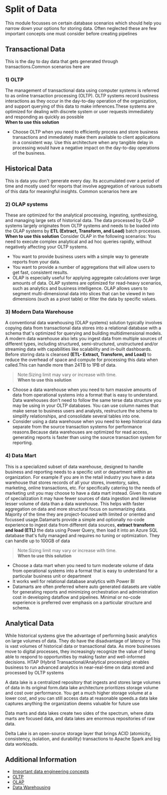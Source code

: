 # Split of Data

This module focusses on certain database scenarios which should help you narrow down your options for storing data. Often neglected these are few important concepts one must consider before creating pipelines

## Transactional Data

This is the day to day data that gets generated through transactions.Common scenarios here are

### 1) OLTP

The management of transactional data using computer systems is referred to as online transaction processing (OLTP). OLTP systems record business interactions as they occur in the day-to-day operation of the organization, and support querying of this data to make inferences.These systems are optimized for dealing with discrete system or user requests immediately and responding as quickly as possible </br>
**When to use this solution**

* Choose OLTP when you need to efficiently process and store business transactions and immediately make them available to client applications in a consistent way. Use this architecture when any tangible delay in processing would have a negative impact on the day-to-day operations of the business.

## Historical Data

This is data you don't generate every day. Its accumulated over a period of time and mostly used for reports that involve aggregation of various subsets of this data for meaningful insights. Common scenarios here are

### 2) OLAP systems

These are optimized for the analytical processing, ingesting, synthesizing, and managing large sets of historical data. The data processed by OLAP systems largely originates from OLTP systems and needs to be loaded into the OLAP systems by **ETL (Extract, Transform, and Load)** batch processes.</br>
**When to use this solution**
Consider OLAP in the following scenarios:
You need to execute complex analytical and ad hoc queries rapidly, without negatively affecting your OLTP systems.

* You want to provide business users with a simple way to generate reports from your data.
* You want to provide a number of aggregations that will allow users to get fast, consistent results.
* OLAP is especially useful for applying aggregate calculations over large amounts of data. OLAP systems are optimized for read-heavy scenarios, such as analytics and business intelligence. OLAP allows users to segment multi-dimensional data into slices that can be viewed in two dimensions (such as a pivot table) or filter the data by specific values.

### 3) Modern Data Warehouse

A conventional data warehousing (OLAP systems) solution typically involves copying data from transactional data stores into a relational database with a schema that's optimized for querying and building multidimensional models. A modern data warehouse also lets you ingest data from multiple sources of different types, including structured, semi-structured, unstructured and/or streaming data with capabilities like scalability and in-built dashboards. Before storing data is cleansed **(ETL- Extract, Transform, and Load)** to reduce the overhead of space and compute for processing this data when called.This can handle more than 24TB to 1PB of data.
> Note:Sizing limit may vary or increase with time. </br>
**When to use this solution**

* Choose a data warehouse when you need to turn massive amounts of data from operational systems into a format that is easy to understand. Data warehouses don't need to follow the same terse data structure you may be using in your OLTP databases. You can use column names that make sense to business users and analysts, restructure the schema to simplify relationships, and consolidate several tables into one.
* Consider using a data warehouse when you need to keep historical data separate from the source transaction systems for performance reasons.Because data warehouses are optimized for read access, generating reports is faster than using the source transaction system for reporting.

### 4) Data Mart

This is a specialized subset of data warehouse, designed to handle business and reporting needs to a specific unit or department within an organization. For example if you are in the retail industry you have a data warehouse that stores records of all your stores, inventory, sales, marketing, online transactions, etc. For specifically catering to the needs of marketing unit you may choose to have a data mart instead. Given its nature of specialization it may have fewer sources of data ingestion and likewise lesser volume of data than a data warehouse. This helps with faster aggregation on data and more structural focus on summarizing data. Majority of the time they are project-focused with limited or oriented and focussed usage.Datamarts provide a simple and optionally no-code experience to ingest data from different data sources, **extract transform and load (ETL)** the data using Power Query, then load it into an Azure SQL database that's fully managed and requires no tuning or optimization. They can handle up to 100GB of data
> Note:Sizing limit may vary or increase with time.</br>
**When to use this solution**

* Choose a data mart when you need to turn moderate volume of data from operational systems into a format that is easy to understand for a particular business unit or department 
* It works well for relational database analytics with Power BI
* Datamarts are often preferred where auto generated datasets are viable for generating reports and minimizing orchestration and administration cost in developing dataflow and pipelines. Minimal or no-code experience is preferred over emphasis on a particular structure and schema.

## Analytical Data

While historical systems give the advantage of performing basic analytics on large volumes of data. They do have the disadvantage of latency or
This is vast volumes of historical data or transactional data. As more businesses move to digital processes, they increasingly recognize the value of being able to respond to opportunities by making faster and well-informed decisions. HTAP (Hybrid Transactional/Analytical processing) enables business to run advanced analytics in near-real-time on data stored and processed by OLTP systems

A data lake is a centralized repository that ingests and stores large volumes of data in its original form.data lake architecture prioritizes storage volume and cost over performance. You get a much higher storage volume at a lower cost, and you can still access data at reasonable speeds.a data lake captures anything the organization deems valuable for future use

Data marts and data lakes create two sides of the spectrum, where data marts are focused data, and data lakes are enormous repositories of raw data.

Delta Lake is an open-source storage layer that brings ACID (atomicity, consistency, isolation, and durability) transactions to Apache Spark and big data workloads.

## Additional Information

* [Important data engineering concepts](https://learn.microsoft.com/training/modules/introduction-to-data-engineering-azure/4-common-patterns-azure-data-engineering)
* [OLTP](https://learn.microsoft.com/azure/architecture/data-guide/relational-data/online-transaction-processing)
* [OLAP](https://learn.microsoft.com/azure/architecture/data-guide/relational-data/online-analytical-processing)
* [Data Warehousing](https://learn.microsoft.com/azure/architecture/data-guide/relational-data/data-warehousing)
